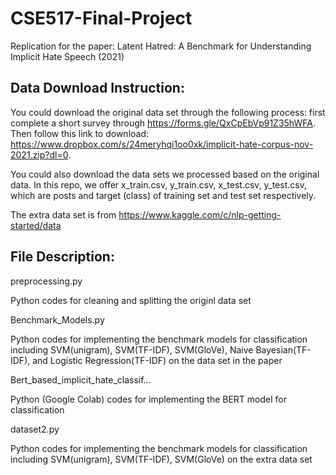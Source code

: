 # CSE517-Final-Project
Replication for the paper: Latent Hatred: A Benchmark for Understanding Implicit Hate Speech (2021)

## Data Download Instruction:

You could download the original data set through the following process: first complete a short survey through https://forms.gle/QxCpEbVp91Z35hWFA. Then follow this link to download: https://www.dropbox.com/s/24meryhqi1oo0xk/implicit-hate-corpus-nov-2021.zip?dl=0.

You could also download the data sets we processed based on the original data. In this repo, we offer x_train.csv, y_train.csv, x_test.csv, y_test.csv, which are posts and target (class) of training set and test set respectively.


The extra data set is from https://www.kaggle.com/c/nlp-getting-started/data

## File Description:

preprocessing.py  

Python codes for cleaning and splitting the originl data set

Benchmark_Models.py  

Python codes for implementing the benchmark models for classification including SVM(unigram), SVM(TF-IDF), SVM(GloVe), Naive Bayesian(TF-IDF), and Logistic Regression(TF-IDF) on the data set in the paper

Bert_based_implicit_hate_classif...  

Python (Google Colab) codes for implementing the BERT model for classification

dataset2.py

Python codes for implementing the benchmark models for classification including SVM(unigram), SVM(TF-IDF), SVM(GloVe) on the extra data set 




